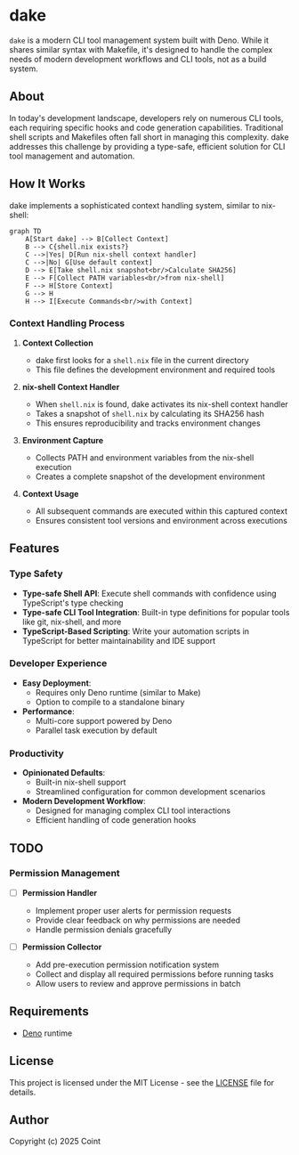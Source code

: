# dake

`dake` is a modern CLI tool management system built with Deno. While it shares similar syntax with Makefile, it's designed to handle the complex needs of modern development workflows and CLI tools, not as a build system.

## About

In today's development landscape, developers rely on numerous CLI tools, each requiring specific hooks and code generation capabilities. Traditional shell scripts and Makefiles often fall short in managing this complexity. dake addresses this challenge by providing a type-safe, efficient solution for CLI tool management and automation.

## How It Works

dake implements a sophisticated context handling system, similar to nix-shell:

```mermaid
graph TD
    A[Start dake] --> B[Collect Context]
    B --> C{shell.nix exists?}
    C -->|Yes| D[Run nix-shell context handler]
    C -->|No| G[Use default context]
    D --> E[Take shell.nix snapshot<br/>Calculate SHA256]
    E --> F[Collect PATH variables<br/>from nix-shell]
    F --> H[Store Context]
    G --> H
    H --> I[Execute Commands<br/>with Context]
```

### Context Handling Process

1. **Context Collection**
   - dake first looks for a `shell.nix` file in the current directory
   - This file defines the development environment and required tools

2. **nix-shell Context Handler**
   - When `shell.nix` is found, dake activates its nix-shell context handler
   - Takes a snapshot of `shell.nix` by calculating its SHA256 hash
   - This ensures reproducibility and tracks environment changes

3. **Environment Capture**
   - Collects PATH and environment variables from the nix-shell execution
   - Creates a complete snapshot of the development environment

4. **Context Usage**
   - All subsequent commands are executed within this captured context
   - Ensures consistent tool versions and environment across executions

## Features

### Type Safety
- **Type-safe Shell API**: Execute shell commands with confidence using TypeScript's type checking
- **Type-safe CLI Tool Integration**: Built-in type definitions for popular tools like git, nix-shell, and more
- **TypeScript-Based Scripting**: Write your automation scripts in TypeScript for better maintainability and IDE support

### Developer Experience
- **Easy Deployment**: 
  - Requires only Deno runtime (similar to Make)
  - Option to compile to a standalone binary
- **Performance**:
  - Multi-core support powered by Deno
  - Parallel task execution by default

### Productivity
- **Opinionated Defaults**:
  - Built-in nix-shell support
  - Streamlined configuration for common development scenarios
- **Modern Development Workflow**:
  - Designed for managing complex CLI tool interactions
  - Efficient handling of code generation hooks

## TODO

### Permission Management
- [ ] **Permission Handler**
  - Implement proper user alerts for permission requests
  - Provide clear feedback on why permissions are needed
  - Handle permission denials gracefully

- [ ] **Permission Collector**
  - Add pre-execution permission notification system
  - Collect and display all required permissions before running tasks
  - Allow users to review and approve permissions in batch

## Requirements

- [Deno](https://deno.land/) runtime

## License

This project is licensed under the MIT License - see the [LICENSE](LICENSE) file for details.

## Author

Copyright (c) 2025 Coint
